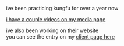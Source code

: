 ---
---
            
ive been practicing kungfu for over a year now

[i have a couple videos on my media page](../media.html#wing-chun-videos)

ive also been working on their website  
you can see the entry on my [client page here](../experience/clients.html#wingChun)

